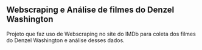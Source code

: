 
## Webscraping e Análise de filmes do Denzel Washington
Projeto que faz uso de Webscraping no site do IMDb para coleta dos filmes do Denzel Washington e análise desses dados.
